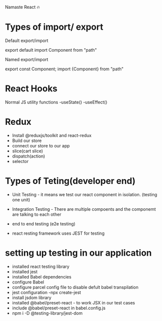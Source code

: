 Namaste React 🔥

# Types of import/ export

Default export/import

export default <Component />
import Component from "path"

Named export/import

export const Component;
import {Component} from "path"

# React Hooks

Normal JS utility functions
-useState()
-useEffect()

# Redux

- Install @reduxjs/toolkit and react-redux
- Build our store
- connect our store to our app
- slice(cart slice)
- dispatch(action)
- selector

# Types of Teting(developer end)

- Unit Testing - it means we test our react component in isolation. (testing one unit)
- Integration Testing - There are multiple compoents and the componemt are talking to each other
- end to end testing (e2e testing)

- react resting framework uses JEST for testing

# setting up testing in our application

- installed react testing library
- installed jest
- installed Babel dependencies
- configure Babel
- configure parcel config file to disable defult babel transpilation
- jest configuration -npx create-jest
- install jsdom library
- installed @babel/preset-react - to work JSX in our test cases
- include @babel/preset-react in babel.config.js
- npm i -D @testing-library/jest-dom
